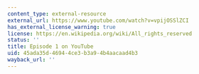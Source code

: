 ```yaml
---
content_type: external-resource
external_url: https://www.youtube.com/watch?v=vpijOSSlZCI
has_external_license_warning: true
license: https://en.wikipedia.org/wiki/All_rights_reserved
status: ''
title: Episode 1 on YouTube
uid: 45ada35d-4694-4ce3-b3a9-4b4aacaad4b3
wayback_url: ''
---
```

